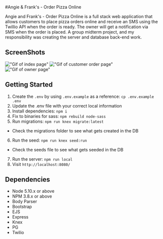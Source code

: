 #Angie & Frank's - Order Pizza Online

Angie and Frank's - Order Pizza Online is a full stack web application that allows customers to place pizza orders online and receive an SMS using the Twillio API when the order is ready. The owner will get a notification via SMS when the order is placed. A group midterm project, and my responsibility was creating the server and database back-end work.

## ScreenShots
!["Gif of index page"](https://i.gyazo.com/ad5ded2871dd6aba62a6d1daaaff01b2.gif)
!["Gif of customer order page"](https://i.gyazo.com/7887e5c2372a3f7a4d159a0a8ed19863.gif)
!["Gif of owner page"](https://i.gyazo.com/8c9c6ffd2f4a51f94d08263e35271571.gif)


## Getting Started

1. Create the `.env` by using `.env.example` as a reference: `cp .env.example .env`
2. Update the .env file with your correct local information
3. Install dependencies: `npm i`
4. Fix to binaries for sass: `npm rebuild node-sass`
5. Run migrations: `npm run knex migrate:latest`
  - Check the migrations folder to see what gets created in the DB
6. Run the seed: `npm run knex seed:run`
  - Check the seeds file to see what gets seeded in the DB
7. Run the server: `npm run local`
8. Visit `http://localhost:8080/`

## Dependencies

- Node 5.10.x or above
- NPM 3.8.x or above
- Body Parser
- Bootstrap
- EJS
- Express
- Knex
- PG
- Twilio

